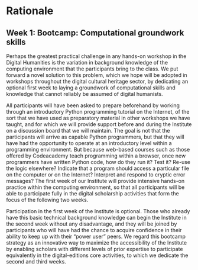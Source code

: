# Rationale

## Week 1: Bootcamp: Computational groundwork skills

Perhaps the greatest practical challenge in any hands-on workshop in the Digital Humanities is the variation in background knowledge of the computing environment that the participants bring to the class. We put forward a novel solution to this problem, which we hope will be adopted in workshops throughout the digital cultural heritage sector, by dedicating an optional first week to laying a groundwork of computational skills and knowledge that cannot reliably be assumed of digital humanists.

All participants will have been asked to prepare beforehand by working through an introductory Python programming tutorial on the Internet, of the sort that we have used as preparatory material in other workshops we have taught, and for which we will provide support before and during the Institute on a discussion board that we will maintain. The goal is not that the participants will arrive as capable Python programmers, but that they will have had the opportunity to operate at an introductory level within a programming environment. But because web-based courses such as those offered by Codeacademy teach programming within a browser, once new programmers have written Python code, how do they run it? Test it? Re-use the logic elsewhere? Indicate that a program should access a particular file on the computer or on the Internet? Interpret and respond to cryptic error messages? The first week of our Institute will provide intensive hands-on practice within the computing environment, so that all participants will be able to participate fully in the digital scholarship activities that form the focus of the following two weeks.

Participation in the first week of the Institute is optional. Those who already have this basic technical background knowledge can begin the Institute in the second week without any disadvantage, and they will be joined by participants who will have had the chance to acquire confidence in their ability to keep up with their “power user” peers. We regard this bootcamp strategy as an innovative way to maximize the accessibility of the Institute by enabling scholars with different levels of prior expertise to participate equivalently in the digital-editions core activities, to which we dedicate the second and third weeks.
